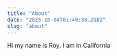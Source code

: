 ```yaml
---
title: "About"
date: "2025-10-04T01:40:30.298Z"
slug: "about"
---
```



Hi my name is Roy. I am in California

